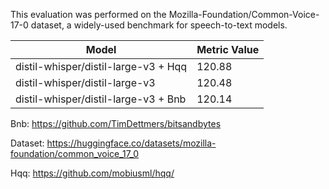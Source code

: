 This evaluation was performed on the Mozilla-Foundation/Common-Voice-17-0 dataset, a widely-used benchmark for speech-to-text models.

| Model                                | Metric Value |
| ------------------------------------ | ------------ |
| distil-whisper/distil-large-v3 + Hqq | 120.88       |
| distil-whisper/distil-large-v3       | 120.48       |
| distil-whisper/distil-large-v3 + Bnb | 120.14       |

Bnb: https://github.com/TimDettmers/bitsandbytes

Dataset: https://huggingface.co/datasets/mozilla-foundation/common_voice_17_0

Hqq: https://github.com/mobiusml/hqq/
